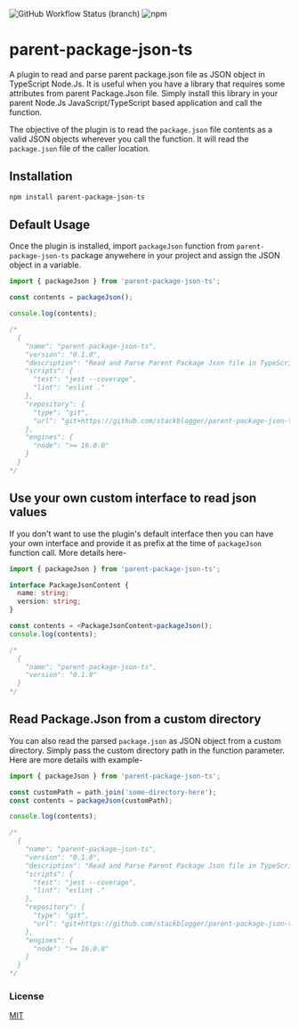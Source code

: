 ![GitHub Workflow Status (branch)](https://img.shields.io/github/actions/workflow/status/stackblogger/parent-package-json-ts/master.yml?style=flat-square&logo=github&color=success)
![npm](https://img.shields.io/npm/v/parent-package-json-ts?style=flat-square&color=success&logo=npm)

# parent-package-json-ts

A plugin to read and parse parent package.json file as JSON object in TypeScript Node.Js. It is useful when you have a library that requires some attributes from parent Package.Json file. Simply install this library in your parent Node.Js JavaScript/TypeScript based application and call the function.

The objective of the plugin is to read the `package.json` file contents as a valid JSON objects wherever you call the function. It will read the `package.json` file of the caller location.

## Installation

```bash
npm install parent-package-json-ts
```

## Default Usage

Once the plugin is installed, import `packageJson` function from `parent-package-json-ts` package anywehere in your project and assign the JSON object in a variable.

```typescript
import { packageJson } from 'parent-package-json-ts';

const contents = packageJson();

console.log(contents);

/*
  {
    "name": "parent-package-json-ts",
    "version": "0.1.0",
    "description": "Read and Parse Parent Package Json file in TypeScript.",
    "scripts": {
      "test": "jest --coverage",
      "lint": "eslint ."
    },
    "repository": {
      "type": "git",
      "url": "git+https://github.com/stackblogger/parent-package-json-ts.git"
    },
    "engines": {
      "node": ">= 16.0.0"
    }
  }
*/
```

## Use your own custom interface to read json values

If you don't want to use the plugin's default interface then you can have your own interface and provide it as prefix at the time of `packageJson` function call. More details here-

```typescript
import { packageJson } from 'parent-package-json-ts';

interface PackageJsonContent {
  name: string;
  version: string;
}

const contents = <PackageJsonContent>packageJson();
console.log(contents);

/*
  {
    "name": "parent-package-json-ts",
    "version": "0.1.0"
  }
*/
```

## Read Package.Json from a custom directory

You can also read the parsed `package.json` as JSON object from a custom directory. Simply pass the custom directory path in the function parameter.
Here are more details with example-

```typescript
import { packageJson } from 'parent-package-json-ts';

const customPath = path.join('some-directory-here');
const contents = packageJson(customPath);

console.log(contents);

/*
  {
    "name": "parent-package-json-ts",
    "version": "0.1.0",
    "description": "Read and Parse Parent Package Json file in TypeScript.",
    "scripts": {
      "test": "jest --coverage",
      "lint": "eslint ."
    },
    "repository": {
      "type": "git",
      "url": "git+https://github.com/stackblogger/parent-package-json-ts.git"
    },
    "engines": {
      "node": ">= 16.0.0"
    }
  }
*/
```

### License

[MIT](https://choosealicense.com/licenses/mit/)
